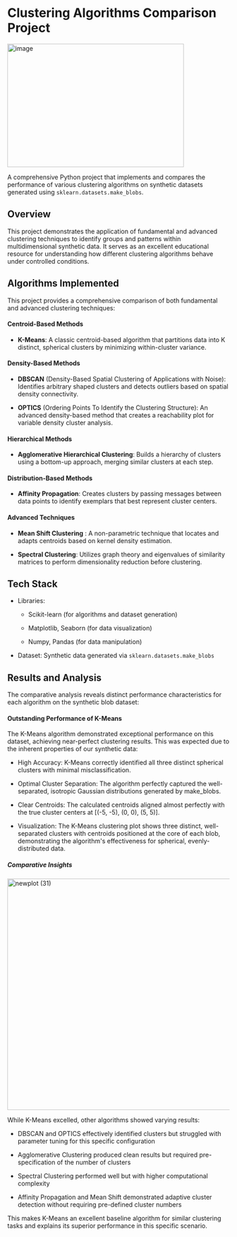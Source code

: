 # Clustering Algorithms Comparison Project
<img width="400" height="280" alt="image" src="https://github.com/user-attachments/assets/68a3a57a-a594-44f1-931b-c2f4256663b8" />

A comprehensive Python project that implements and compares the performance of various clustering algorithms on synthetic datasets generated using `sklearn.datasets.make_blobs`.

## Overview
This project demonstrates the application of fundamental and advanced clustering techniques to identify groups and patterns within multidimensional synthetic data. It serves as an excellent educational resource for understanding how different clustering algorithms behave under controlled conditions.

## Algorithms Implemented
This project provides a comprehensive comparison of both fundamental and advanced clustering techniques:

#### Centroid-Based Methods

- **K-Means**: A classic centroid-based algorithm that partitions data into K distinct, spherical clusters by minimizing within-cluster variance.

#### Density-Based Methods

- **DBSCAN** (Density-Based Spatial Clustering of Applications with Noise): Identifies arbitrary shaped clusters and detects outliers based on spatial density connectivity.

- **OPTICS** (Ordering Points To Identify the Clustering Structure): An advanced density-based method that creates a reachability plot for variable density cluster analysis.

#### Hierarchical Methods

- **Agglomerative Hierarchical Clustering**: Builds a hierarchy of clusters using a bottom-up approach, merging similar clusters at each step.

#### Distribution-Based Methods

- **Affinity Propagation**: Creates clusters by passing messages between data points to identify exemplars that best represent cluster centers.

#### Advanced Techniques

- **Mean Shift Clustering** : A non-parametric technique that locates and adapts centroids based on kernel density estimation.

- **Spectral Clustering**: Utilizes graph theory and eigenvalues of similarity matrices to perform dimensionality reduction before clustering.

## Tech Stack

- Libraries:
  
  - Scikit-learn (for algorithms and dataset generation)

  - Matplotlib, Seaborn (for data visualization)

  - Numpy, Pandas (for data manipulation)

- Dataset: Synthetic data generated via `sklearn.datasets.make_blobs`


## Results and Analysis
The comparative analysis reveals distinct performance characteristics for each algorithm on the synthetic blob dataset:

#### Outstanding Performance of K-Means
The K-Means algorithm demonstrated exceptional performance on this dataset, achieving near-perfect clustering results. This was expected due to the inherent properties of our synthetic data:

- High Accuracy: K-Means correctly identified all three distinct spherical clusters with minimal misclassification.

- Optimal Cluster Separation: The algorithm perfectly captured the well-separated, isotropic Gaussian distributions generated by make_blobs.

- Clear Centroids: The calculated centroids aligned almost perfectly with the true cluster centers at [(-5, -5), (0, 0), (5, 5)].

- Visualization: The K-Means clustering plot shows three distinct, well-separated clusters with centroids positioned at the core of each blob, demonstrating the algorithm's effectiveness for spherical, evenly-distributed data.

##### Comparative Insights

<img width="1585" height="525" alt="newplot (31)" src="https://github.com/user-attachments/assets/cf2a19ab-6d90-4157-bf2b-928fe72b88ff" />


While K-Means excelled, other algorithms showed varying results:

- DBSCAN and OPTICS effectively identified clusters but struggled with parameter tuning for this specific configuration

- Agglomerative Clustering produced clean results but required pre-specification of the number of clusters

- Spectral Clustering performed well but with higher computational complexity

- Affinity Propagation and Mean Shift demonstrated adaptive cluster detection without requiring pre-defined cluster numbers

This makes K-Means an excellent baseline algorithm for similar clustering tasks and explains its superior performance in this specific scenario.
